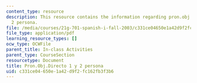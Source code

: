 ```yaml
---
content_type: resource
description: This resource contains the information regarding pron.obj.directo 1 y
  2 persona.
file: /media/courses/21g-701-spanish-i-fall-2003/c331ce04650e1a42d9f2fc162fb3f3b6_MIT21G_701F03_13prono.pdf
file_type: application/pdf
learning_resource_types: []
ocw_type: OCWFile
parent_title: In-class Activities
parent_type: CourseSection
resourcetype: Document
title: Pron.Obj.Directo 1 y 2 persona
uid: c331ce04-650e-1a42-d9f2-fc162fb3f3b6
---
```

